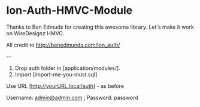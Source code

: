 # Ion-Auth-HMVC-Module
Thanks to Ben Edmuds for creating this awesome library. Let's make it work on WireDesignz HMVC.

All credit to http://benedmunds.com/ion_auth/

--

1. Drop auth folder in [application/modules/].
2. Import [import-me-you-must.sql]


Use URL [http://yourURL.local/auth] - as before


Username: admin@admin.com ; Password: password
